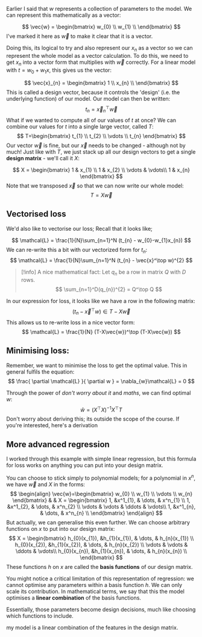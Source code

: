 
Earlier I said that $w$ represents a collection of parameters to the model. We can represent this mathematically as a vector:

$$
\vec{w} = \begin{bmatrix}
w_{0} \\
w_{1} \\
\end{bmatrix}
$$
I've marked it here as $\vec{w}$ to make it clear that it is a vector.

Doing this, its logical to try and also represent our $x_{n}$ as a vector so we can represent the whole model as a vector calculation. To do this, we need to get $x_{n}$ into a vector form that multiplies with $\vec{w}$ correctly. For a linear model with $t=w_{0}+w_{1}x$, this gives us the vector:

$$
\vec{x}_{n} = \begin{bmatrix}
1 \\
x_{n} \\
\end{bmatrix}
$$
This is called a design vector, because it controls the 'design' (i.e. the underlying function) of our model. Our model can then be written:
$$
t_{n} = \vec{x}_{n}^\top \vec{w}
$$
What if we wanted to compute all of our values of $t$ at once? We can combine our values for $t$ into a single large vector, called $T$:
$$
T=\begin{bmatrix}
t_{1} \\
t_{2} \\
\vdots \\
t_{n}
\end{bmatrix}
$$
Our vector $\vec{w}$ is fine, but our $\vec{x}$ needs to be changed - although not by much! Just like with $T$, we just stack up all our design vectors to get a single **design matrix** - we'll call it $X$:

$$
X = \begin{bmatrix}
1 & x_{1} \\
	1  & x_{2} \\
\vdots & \vdots\\
1 & x_{n}
\end{bmatrix}
$$
Note that we transposed $\vec{x}$ so that we can now write our whole model:
$$
T = X\vec{w}
$$
## Vectorised loss
We'd also like to vectorise our loss; Recall that it looks like;

$$
\mathcal{L} = \frac{1}{N}\sum_{n=1}^N (t_{n} - w_{0}-w_{1}x_{n})
$$
We can re-write this a bit with our vectorized form for $t_{n}$:
$$
\mathcal{L} = \frac{1}{N}\sum_{n=1}^N (t_{n} - \vec{x}^\top w)^{2}
$$

> [!info] A nice mathematical fact:
> Let $q_{n}$ be a row in matrix $Q$ with $D$ rows.
> $$
\sum_{n=1}^D(q_{n})^{2} = Q^\top Q
$$


In our expression for loss,  it looks like we have a row in the following matrix:
$$
(t_{n} - \vec{x}^\top w) \in T - X\vec{w}
$$
This allows us to re-write loss in a nice vector form:
$$
\mathcal{L} = \frac{1}{N} (T-X\vec{w})^\top (T-X\vec{w})
$$

## Minimising loss:

Remember, we want to minimise the loss to get the optimal value. This in general fulfils the equation:
$$
\frac{ \partial \mathcal{L} }{ \partial w }  = \nabla_{w}\mathcal{L} = 0
$$

Through the power of *don't worry about it* and *maths*, we can find optimal $w$:
$$
\hat{w}=(X^\top X)^{-1} X^\top T
$$
Don't worry about deriving this; its outside the scope of the course. If you're interested, here's a derivation


## More advanced regression
I worked through this example with simple linear regression, but this formula for loss works on anything you can put into your design matrix.

You can choose to stick simply to polynomial models; for a polynomial in $x^n$, we have $\vec{w}$ and $X$ in the forms:
$$
\begin{align}
\vec{w}=\begin{bmatrix}
w_{0} \\
w_{1} \\
\vdots \\
w_{n}
\end{bmatrix}
 &  &  X = \begin{bmatrix}
1, &x^1_{1}, & \dots, & x^n_{1} \\
1, &x^1_{2}, & \dots, & x^n_{2} \\
\vdots  & \vdots  & \ddots & \vdots\\
1, &x^1_{n}, & \dots, & x^n_{n} \\
\end{bmatrix}
\end{align}
$$
But actually, we can generalise this even further. We can choose arbitrary functions on $x$ to put into our design matrix:
$$
X = \begin{bmatrix}
h_{0}(x_{1}), &h_{1}(x_{1}), & \dots, & h_{n}(x_{1}) \\
h_{0}(x_{2}), &h_{1}(x_{2}), & \dots, & h_{n}(x_{2}) \\
\vdots  & \vdots  & \ddots & \vdots\\
h_{0}(x_{n}), &h_{1}(x_{n}), & \dots, & h_{n}(x_{n}) \\
\end{bmatrix}
$$
These functions $h$ on $x$ are called the **basis functions** of our design matrix.

You might notice a critical limitation of this representation of regression: we cannot optimise any parameters within a basis function $h$. We can only scale its contribution. In mathematical terms, we say that this the model optimises a **linear combination** of the basis functions.

Essentially, those parameters become design decisions, much like choosing which functions to include.



my model is a linear combination of the features in the design matrix.